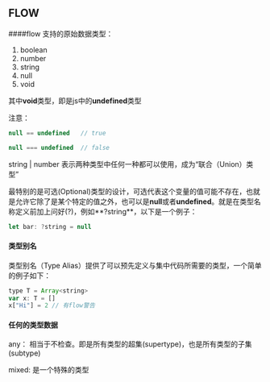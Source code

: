## FLOW

####flow 支持的原始数据类型：

1. boolean
2. number
3. string
4. null
5. void

其中**void**类型，即是js中的**undefined**类型

注意：

```javascript
null == undefined	// true

null === undefined	// false

```

string | number 表示两种类型中任何一种都可以使用，成为“联合（Union）类型”

最特别的是可选(Optional)类型的设计，可选代表这个变量的值可能不存在，也就是允许它除了是某个特定的值之外，也可以是**null**或者**undefined**。就是在类型名称定义前加上问好(?)，例如**?string**，以下是一个例子：

```javascript
let bar: ?string = null
```

#### 类型别名
类型别名（Type Alias）提供了可以预先定义与集中代码所需要的类型，一个简单的例子如下：

```javascript
type T = Array<string>
var x: T = []
x["Hi"] = 2	// 有flow警告
```

#### 任何的类型数据
any： 相当于不检查。即是所有类型的超集(supertype)，也是所有类型的子集(subtype)

mixed: 是一个特殊的类型